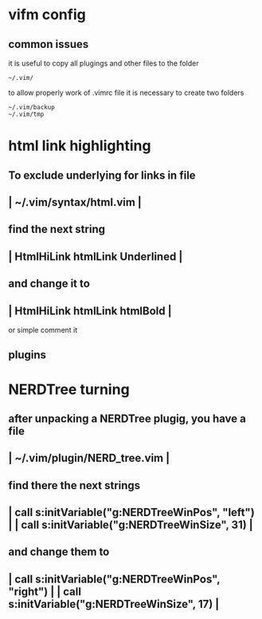 # vifm config

## common issues
it is useful to copy all plugings and other files to the folder
```
~/.vim/ 
```

to allow properly work of .vimrc file
it is necessary to create two folders
```
~/.vim/backup
~/.vim/tmp
```


# html link highlighting           
 To exclude underlying for links 
 in file
 -------------------------------------------------------------------------
 | ~/.vim/syntax/html.vim   						 |
 -------------------------------------------------------------------------
 find the next string
 -------------------------------------------------------------------------
 | HtmlHiLink htmlLink     Underlined   				 |
 -------------------------------------------------------------------------
 and change it to 
 -------------------------------------------------------------------------
 | HtmlHiLink htmlLink     htmlBold      				 |
 -------------------------------------------------------------------------
 or simple comment it


 plugins         
 -------
 
 #  NERDTree turning
 after unpacking a NERDTree plugig, you have a file
 -------------------------------------------------------------------------
 | ~/.vim/plugin/NERD_tree.vim   					 |
 -------------------------------------------------------------------------

 find there the next strings
 -------------------------------------------------------------------------
 | call s:initVariable("g:NERDTreeWinPos", "left")  			 |
 | call s:initVariable("g:NERDTreeWinSize", 31)     			 |
 -------------------------------------------------------------------------

 and change them to
 -------------------------------------------------------------------------
 | call s:initVariable("g:NERDTreeWinPos", "right") 			 |
 | call s:initVariable("g:NERDTreeWinSize", 17)     			 |
 -------------------------------------------------------------------------
